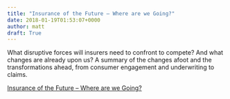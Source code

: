 ```yaml
---
title: "Insurance of the Future – Where are we Going?"
date: 2018-01-19T01:53:07+0000
author: matt
draft: True
---
```

What disruptive forces will insurers need to confront to compete? And what changes are already upon us? A summary of the changes afoot and the transformations ahead, from consumer engagement and underwriting to claims.

[ Insurance of the Future – Where are we Going? ]( http://www.rgare.com/knowledge-center/media/articles/insurance-of-the-future-where-are-we-going )
